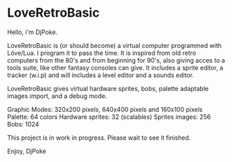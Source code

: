 # LoveRetroBasic
Hello, i'm DjPoke.

LoveRetroBasic is (or should become) a virtual computer programmed with Löve/Lua.
I program it to pass the time.
It is inspired from old retro computers from the 80's and from beginning for 90's, also giving acces to a tools suite, like other fantasy consoles can give.
It includes a sprite editor, a tracker (w.i.p) and will includes a level editor and a sounds editor.

LoveRetroBasic gives virtual hardware sprites, bobs, palette adaptable images import, and a debug mode.

Graphic Modes: 320x200 pixels, 640x400 pixels and 160x100 pixels
Palette: 64 colors
Hardware sprites: 32 (scalables)
Sprites images: 256
Bobs: 1024

This project is in work in progress. Please wait to see it finished.

Enjoy,
DjPoke
